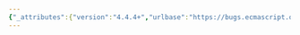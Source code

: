 ```yaml
---
{"_attributes":{"version":"4.4.4+","urlbase":"https://bugs.ecmascript.org/","maintainer":"dherman@mozilla.com"},"bug":{"bug_id":1547,"creation_ts":"2013-05-31 06:24:00 -0700","short_desc":"15.11.1.1+15.11.7.1.1: Use DefinePropertyOrThrow in step 6f","delta_ts":"2013-06-18 12:57:14 -0700","product":"Draft for 6th Edition","component":"technical issue","version":"Rev 15: May 14, 2013 Draft","rep_platform":"All","op_sys":"All","bug_status":"RESOLVED","resolution":"FIXED","priority":"Normal","bug_severity":"enhancement","everconfirmed":true,"reporter":{"uid":"andrebargull","name":"André Bargull"},"assigned_to":{"uid":"allen","name":"Allen Wirfs-Brock"},"long_desc":[{"commentid":4127,"comment_count":0,"who":{"uid":"andrebargull","name":"André Bargull"},"bug_when":"2013-05-31 06:24:38 -0700","thetext":"Using DefinePropertyOrThrow saves the overhead of testing [[DefineOwnProperty]]'s return value and throwing a TypeError in step 6f."},{"commentid":4248,"comment_count":1,"who":{"uid":"allen","name":"Allen Wirfs-Brock"},"bug_when":"2013-06-18 12:08:55 -0700","thetext":"Can't use DefinePropertyOrThrow here because the the [[Enumerable]] attribute must be set to false which is not the default value that DPOT sets.\n\nThere should be any actual runtime overhead difference as the error cases are the same regardless of the formulation in the spec."},{"commentid":4250,"comment_count":2,"who":{"uid":"andrebargull","name":"André Bargull"},"bug_when":"2013-06-18 12:15:07 -0700","thetext":"DefinePropertyOrThrow does not set any property attribute, did you mean CreateOwnDataProperty? (Or did DefinePropertyOrThrow change in your current draft compared to re15?)"},{"commentid":4254,"comment_count":3,"who":{"uid":"allen","name":"Allen Wirfs-Brock"},"bug_when":"2013-06-18 12:57:14 -0700","thetext":"Duh, you're right.  I was thinking CreateOwnProperty because that's literally what is happening there.\n\nDefinePropertyOrThrow would be ok there. It doesn't really make any difference, but I agree that it reads a little better that way so I'll make the change.\n\nIn Rev 16 editor's draft"}]}}
---
```

